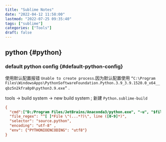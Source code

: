 ```yaml
---
title: "Sublime Notes"
date: "2022-04-12 11:58:00"
lastmod: "2022-07-25 09:35:40"
tags: ["sublime"]
categories: ["Tools"]
draft: false
---
```


## python {#python}


### default python config {#default-python-config}

使用默认配置报错 `Unable to create process`.因为默认配置使用 `“C:\Program Files\WindowsApps\PythonSoftwareFoundation.Python.3.9_3.9.1520.0_x64__qbz5n2kfra8p0\python3.9.exe”` .

tools -&gt; build system -&gt; new build system ; 新建 `Python.sublime-build`

```cfg
{
  "cmd":["D:/Program Files/JetBrains/Anaconda3/python.exe", "-u", "$file"],
  "file_regex": "^[ ]*File \"(...*?)\", line ([0-9]*)",
  "selector": "source.python",
  "encoding": "utf-8" ,
  "env": {"PYTHONIOENCODING": "utf8"}
}
```